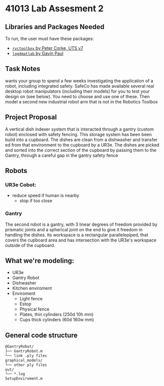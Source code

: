 # 41013 Lab Assesment 2

## Libraries and Packages Needed
To run, the user must have these packages:
- [`rvctoolbox` by Peter Corke, UTS v7](https://github.com/petercorke/robotics-toolbox-matlab)
- [`log4matlab` by Gavin Paul](https://au.mathworks.com/matlabcentral/fileexchange/33532-log4matlab)

## Task Notes
wants your group to spend a few weeks investigating the application of a robot, including integrated safety.
SafeCo has made available several real desktop robot manipulators (including their models)
for you to test your design on (see below). 
You need to choose and use one of these. 
Then model a second new industrial robot arm that is not in the Robotics Toolbox


## Project Proposal
A vertical dish indexer system that is interacted through a gantry (custom robot) enclosed with safety fencing.
This storage system has been been build into a cupboard. 
The dishes are clean from a dishwasher and transfer ed from that environment to the cupboard by a UR3e.
The dishes are picked and sorted into the correct section of the cupboard by passing them to the Gantry, through a careful gap in the gantry safety fence


## Robots
### UR3e Cobot:
- reduce speed if human is nearby
	- stop if too close

### Gantry
The second robot is a gantry, with 3 linear degrees of freedom provided by prismatic joints and a spherical joint on the end to give it freedom in handling the dishes. Its workspace is a rectangular parallelepiped, that covers the cupboard area and has intersection with the UR3e's workspace outside of the cupboard.


## What we're modeling:
- UR3e
- Gantry Robot
- Dishwasher
- Kitchen enviroment
- Enviroment
	- Light fence
	- Estop
	- Physical fence
	- Plates, thin cylinders (250d 10h mm)
	- Cups thick cylinders (60d 160w mm)

## General code structure

```txt
@GantryRobot/
├── GantryRobot.m
└── link .ply files
graphical_models/
└── other ply files
out/
└── *.log 
SetupEnviroment.m
```

